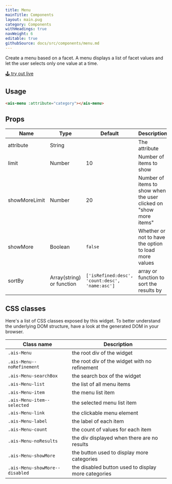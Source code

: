```yaml
---
title: Menu
mainTitle: Components
layout: main.pug
category: Components
withHeadings: true
navWeight: 6
editable: true
githubSource: docs/src/components/menu.md
---
```


Create a menu based on a facet. A menu displays a list of facet values and let the user selects only one value at a time.

<a class="btn btn-static-theme" href="stories/?selectedKind=Menu">🕹 try out live</a>

## Usage

```html
<ais-menu :attribute="category"></ais-menu>
```

## Props

Name | Type | Default | Description | Required
---|---|---|---|---
attribute | String | | The attribute | yes
limit | Number | 10 | Number of items to show
showMoreLimit | Number | 20 | Number of items to show when the user clicked on "show more items"
showMore | Boolean | `false` | Whether or not to have the option to load more values
sortBy | Array(string) or function | `['isRefined:desc', 'count:desc', 'name:asc']` | array or function to sort the results by

## CSS classes

Here's a list of CSS classes exposed by this widget. To better understand the underlying
DOM structure, have a look at the generated DOM in your browser.

Class name | Description
---|---
`.ais-Menu` | the root div of the widget
`.ais-Menu--noRefinement` | the root div of the widget with no refinement
`.ais-Menu-searchBox` | the search box of the widget
`.ais-Menu-list` | the list of all menu items
`.ais-Menu-item` | the menu list item
`.ais-Menu-item--selected` | the selected menu list item
`.ais-Menu-link` | the clickable menu element
`.ais-Menu-label` | the label of each item
`.ais-Menu-count` | the count of values for each item
`.ais-Menu-noResults` | the div displayed when there are no results
`.ais-Menu-showMore` | the button used to display more categories
`.ais-Menu-showMore--disabled` | the disabled button used to display more categories
